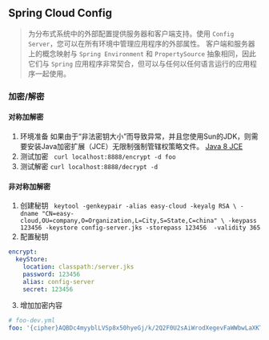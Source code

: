 ## Spring Cloud Config
> 为分布式系统中的外部配置提供服务器和客户端支持。使用 `Config Server`，您可以在所有环境中管理应用程序的外部属性。
客户端和服务器上的概念映射与 `Spring Environment` 和 `PropertySource` 抽象相同，因此它们与 `Spring`
应用程序非常契合，但可以与任何以任何语言运行的应用程序一起使用。

### 加密/解密
#### 对称加解密
1. 环境准备
如果由于“非法密钥大小”而导致异常，并且您使用Sun的JDK，则需要安装Java加密扩展（JCE）无限制强制管辖权策略文件。
[Java 8 JCE](http://www.oracle.com/technetwork/java/javase/downloads/jce8-download-2133166.html)
2. 测试加密
` curl localhost:8888/encrypt -d foo`
3. 测试解密
` curl localhost:8888/decrypt -d `

#### 非对称加解密
1. 创建秘钥
` keytool -genkeypair -alias easy-cloud -keyalg RSA \
   -dname "CN=easy-cloud,OU=company,O=Organization,L=City,S=State,C=china" \
   -keypass 123456 -keystore config-server.jks -storepass 123456  -validity 365`
2. 配置秘钥
```yaml
encrypt:
  keyStore:
    location: classpath:/server.jks
    password: 123456
    alias: config-server
    secret: 123456
```
3. 增加加密内容
```yaml
# foo-dev.yml
foo: '{cipher}AQBDc4myyblLVSp8x50hyeGj/k/2Q2F0U2sAiWrodXegevFaWWbwLaXKTuU1mPVUC6h2a/SrZ5MzIwle7EiFpq3PcRVFQ1Y+Fk3RugcGg4WnRrGJgrQWC8PA0Dw6VyqwInkXro1QOn0U28SfqAsP53YDviv63SVHN52uFjjBpRpTGLsKBa5RATYOglE7hl7+K2k9TbDnZ2218WGlwx6RQb4551EoBVqWsHtKhusrFVsnoHt/4uI1PT1nr+yr7fYN9fxHK5utIn8XtGxpMe8MCyeo3Zl1zlctqU+1RwC5DW1OZF9Rj7jXQOHFv1OYRUf8lJ3mWGhhpWMTCgEfOPMa4RItkXW1v3OfKtehiJN/7gcqAGcYBJ+AY6ppA61PSVZwhc4='
```